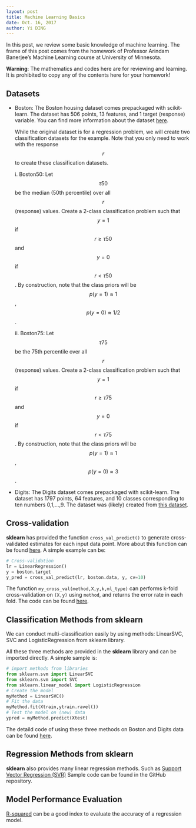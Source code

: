 ```yaml
--- 
layout: post
title: Machine Learning Basics
date: Oct. 16, 2017
author: Yi DING
---
```


In this post, we review some basic knowledge of machine learning. The frame of this post comes from the homework of Professor Arindam Banerjee’s Machine Learning course at University of Minnesota.

**Warning**: The mathematics and codes here are for reviewing and learning. It is prohibited to copy any of the contents here for your homework!

## Datasets
* Boston: The Boston housing dataset comes prepackaged with scikit-learn. The dataset has 506 points, 13 features, and 1 target (response) variable. You can find more information about the dataset [here](https://archive.ics.uci.edu/ml/datasets/Housing). 

    While the original dataset is for a regression problem, we will create two classification datasets for the example. Note that you only need to work with the response $$r$$ to create these classification datasets.

    i. Boston50: Let $$\tau 50$$ be the median (50th percentile) over all $$r$$ (response) values. Create
a 2-class classification problem such that $$y=1$$ if $$r≥\tau 50$$ and $$y=0$$ if $$r<\tau 50$$. By
construction, note that the class priors will be $$p(y = 1) \approx 1$$ , $$p(y = 0) \approx 1/2$$.

    ii. Boston75: Let $$\tau75$$ be the 75th percentile over all $$r$$ (response) values. Create a 2-class
classification problem such that $$y = 1$$ if $$r ≥ \tau 75$$ and $$y = 0$$ if $$r < \tau 75$$. By construction,
note that the class priors will be $$p(y = 1)\approx 1$$, $$p(y = 0)\approx 3$$.

* Digits: The Digits dataset comes prepackaged with scikit-learn. The dataset has 1797 points, 64 features, and 10 classes corresponding to ten numbers 0,1,...,9. The dataset was (likely) created from [this dataset](http://archive.ics.uci.edu/ml/datasets/Pen-Based+Recognition+of+Handwritten+Digits). 

## Cross-validation
**sklearn** has provided the function `cross_val_predict()` to generate cross-validated estimates for each input data point. More about this function can be found [here](http://scikit-learn.org/stable/modules/generated/sklearn.model_selection.cross_val_predict.html#sklearn.model_selection.cross_val_predict).
A simple example can be:
```python
# Cross-validation
lr = LinearRegression()
y = boston.target
y_pred = cross_val_predict(lr, boston.data, y, cv=10)
```

The function `my_cross_val(method,X,y,k,ml_type)` can performs k-fold cross-validation on `(X,y)` using `method`, and returns the error rate in each fold.
The code can be found [here](https://github.com/dymodi/Machine-Learning/blob/master/my_cross_val.py).


## Classification Methods from sklearn
We can conduct multi-classification easily by using methods: LinearSVC, SVC and LogisticRegression from sklearn library.

All these three methods are provided in the **sklearn** library and can be imported directly. A simple sample is:
```python
# import methods from libraries
from sklearn.svm import LinearSVC
from sklearn.svm import SVC
from sklearn.linear_model import LogisticRegression
# Create the model
myMethod = LinearSVC()
# Fit the data
myMethod.fit(Xtrain,ytrain.ravel())
# Test the model on (new) data
ypred = myMethod.predict(Xtest)
```
The detaild code of using these three methods on Boston and Digits data can be found [here](https://github.com/dymodi/Machine-Learning/blob/master/ml_basics_sklearn.py).

## Regression Methods from sklearn
**sklearn** also provides many linear regression methods. Such as [Support Vector Regression (SVR)](http://scikit-learn.org/stable/auto_examples/svm/plot_svm_regression.html)
Sample code can be found in the GitHub repository.


## Model Performance Evaluation
[R-squared](http://blog.minitab.com/blog/adventures-in-statistics-2/regression-analysis-how-do-i-interpret-r-squared-and-assess-the-goodness-of-fit) can be a good index to evaluate the accuracy of a regression model.